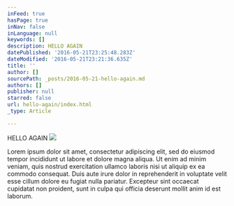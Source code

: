 ```yaml
---
inFeed: true
hasPage: true
inNav: false
inLanguage: null
keywords: []
description: HELLO AGAIN
datePublished: '2016-05-21T23:25:48.283Z'
dateModified: '2016-05-21T23:21:36.635Z'
title: ''
author: []
sourcePath: _posts/2016-05-21-hello-again.md
authors: []
publisher: null
starred: false
url: hello-again/index.html
_type: Article

---
```

HELLO AGAIN
![](https://the-grid-user-content.s3-us-west-2.amazonaws.com/71fc74f9-59ae-41d6-846a-824e8f3f402c.jpg)

Lorem ipsum dolor sit amet, consectetur adipiscing elit, sed do eiusmod tempor incididunt ut labore et dolore magna aliqua. Ut enim ad minim veniam, quis nostrud exercitation ullamco laboris nisi ut aliquip ex ea commodo consequat. Duis aute irure dolor in reprehenderit in voluptate velit esse cillum dolore eu fugiat nulla pariatur. Excepteur sint occaecat cupidatat non proident, sunt in culpa qui officia deserunt mollit anim id est laborum.